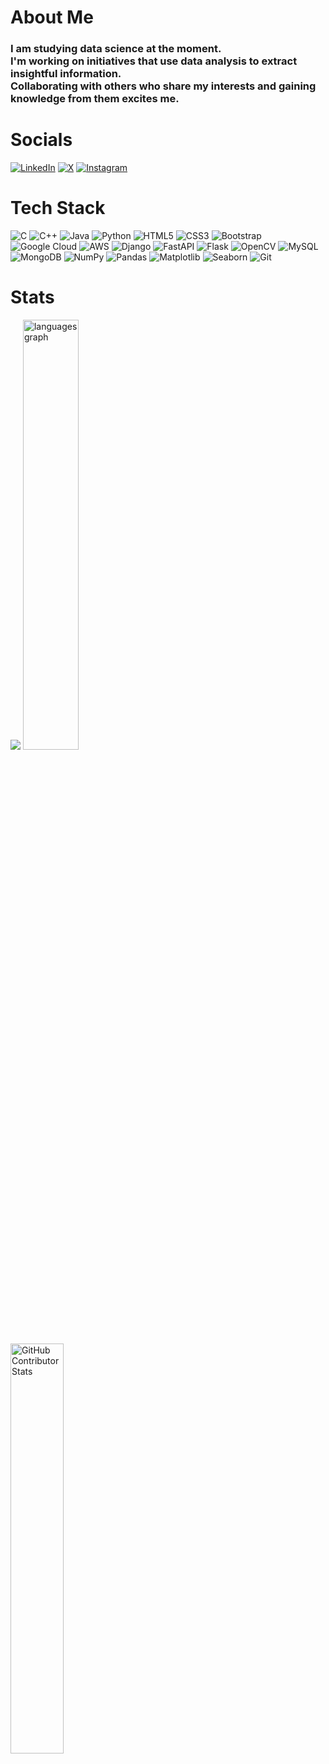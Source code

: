 # About Me
### I am studying data science at the moment. <br> I'm working on initiatives that use data analysis to extract insightful information. <br> Collaborating with others who share my interests and gaining knowledge from them excites me.


# Socials
[![LinkedIn](https://img.shields.io/static/v1?message=LinkedIn&logo=linkedin&label=&color=0077B5&logoColor=white&labelColor=&style=for-the-badge)](https://linkedin.com/in/mihirpanjikar) 
[![X](https://img.shields.io/static/v1?message=Twitter&logo=X&label=&color=FFFFFF&logoColor=black&labelColor=&style=for-the-badge)](https://x.com/mihirpanjikar)
[![Instagram](https://img.shields.io/static/v1?message=Instagram&logo=instagram&label=&color=E4405F&logoColor=white&labelColor=&style=for-the-badge)](https://instagram.com/mihirpanjikar) 

# Tech Stack
![C](https://img.shields.io/badge/c-%2300599C.svg?style=for-the-badge&logo=c&logoColor=white) 
![C++](https://img.shields.io/badge/c++-%2300599C.svg?style=for-the-badge&logo=c%2B%2B&logoColor=white) 
![Java](https://img.shields.io/badge/java-%23ED8B00.svg?style=for-the-badge&logo=openjdk&logoColor=white) 
![Python](https://img.shields.io/badge/python-3670A0?style=for-the-badge&logo=python&logoColor=ffdd54) 
![HTML5](https://img.shields.io/badge/html5-%23E34F26.svg?style=for-the-badge&logo=html5&logoColor=white) 
![CSS3](https://img.shields.io/badge/css3-%231572B6.svg?style=for-the-badge&logo=css3&logoColor=white)
![Bootstrap](https://img.shields.io/badge/bootstrap-%238511FA.svg?style=for-the-badge&logo=bootstrap&logoColor=white)
![Google Cloud](https://img.shields.io/badge/GoogleCloud-%234285F4.svg?style=for-the-badge&logo=google-cloud&logoColor=white) 
![AWS](https://img.shields.io/badge/AWS-232F3E?logo=amazonaws&logoColor=white&style=for-the-badge) 
![Django](https://img.shields.io/badge/django-%23092E20.svg?style=for-the-badge&logo=django&logoColor=white)
![FastAPI](https://img.shields.io/badge/FastAPI-005571?style=for-the-badge&logo=fastapi)
![Flask](https://img.shields.io/badge/flask-%23000.svg?style=for-the-badge&logo=flask&logoColor=white)
![OpenCV](https://img.shields.io/badge/opencv-%23white.svg?style=for-the-badge&logo=opencv&logoColor=white) 
![MySQL](https://img.shields.io/badge/MySQL-4479A1?logo=mysql&logoColor=white&style=for-the-badge)
![MongoDB](https://img.shields.io/badge/MongoDB-%234ea94b.svg?style=for-the-badge&logo=mongodb&logoColor=white)
![NumPy](https://img.shields.io/badge/numpy-%23013243.svg?style=for-the-badge&logo=numpy&logoColor=white)
![Pandas](https://img.shields.io/badge/pandas-%23150458.svg?style=for-the-badge&logo=pandas&logoColor=white)
![Matplotlib](https://img.shields.io/badge/Matplotlib-%23F05032.svg?style=for-the-badge&logo=Matplotlib&logoColor=black)
![Seaborn](https://img.shields.io/badge/Seaborn-FFFFFF?logo=seaborn&logoColor=424677&style=for-the-badge)
![Git](https://img.shields.io/badge/Git-F05032?logo=git&logoColor=white&style=for-the-badge)

# Stats
![](https://github-readme-stats.vercel.app/api?username=Mihir-Panjikar&hide_rank=true&theme=dark&hide_border=false&include_all_commits=false&count_private=false&height=520&width=420)
<img src="https://github-readme-stats.vercel.app/api/top-langs?username=Mihir-Panjikar&locale=en&hide_title=false&layout=compact&langs_count=5&theme=dark&hide_border=false" alt="languages graph" width="42%"/> <br>
<img src="https://github-contributor-stats.vercel.app/api?username=Mihir-Panjikar&limit=5&theme=dark&combine_all_yearly_contributions=true" alt="GitHub Contributor Stats" width="41%">
